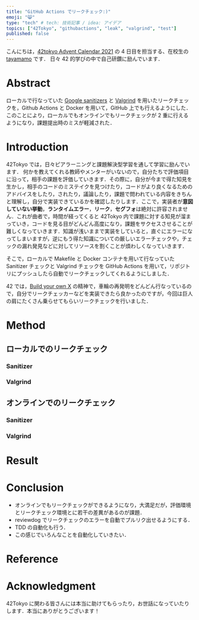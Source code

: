 ```yaml
---
title: "GitHub Actions でリークチェック:)"
emoji: "😸"
type: "tech" # tech: 技術記事 / idea: アイデア
topics: ["42Tokyo", "githubactions", "leak", "valgrind", "test"]
published: false
---
```


こんにちは，[42tokyo Advent Calendar 2021](https://qiita.com/advent-calendar/2021/42tokyo) の 4 日目を担当する、在校生の [tayamamo](https://profile.intra.42.fr/users/tayamamo) です．
日々 42 的学びの中で自己研鑽に励んでいます．


# Abstract
ローカルで行なっていた [Google sanitizers](https://github.com/google/sanitizers) と [Valgrind](https://valgrind.org/) を用いたリークチェックを，Github Actions と Docker を用いて，GitHub 上でも行えるようにした．このことにより，ローカルでもオンラインでもリークチェックが 2 重に行えるようになり，課題提出時のミスが軽減された．


# Introduction
42Tokyo では，日々ピアラーニングと課題解決型学習を通して学習に励んでいます．
何かを教えてくれる教師やメンターがいないので，自分たちで評価項目に沿って，相手の課題を評価していきます．その際に，自分が今まで得た知見を生かし，相手のコードのミステイクを見つけたり，コードがより良くなるためのアドバイスをしたり，されたり，議論したり，課題で問われている内容をきちんと理解し，自分で実装できているかを確認したりします．ここで，実装者が**意図していない挙動**，**ランタイムエラー**，**リーク**，**セグフォ**は絶対に許容されません．これが曲者で，時間が経ってくると 42Tokyo 内で課題に対する知見が溜まっていき，コードを見る目がどんどん高度になり，課題をサクセスさせることが難しくなっていきます．知識が浅いままで実装をしていると，直ぐにエラーになってしまいますが，逆にもう得た知識についての厳しいエラーチェックや，チェックの漏れ発見などに対してリソースを割くことが煩わしくなっていきます．

そこで，ローカルで Makefile と Docker コンテナを用いて行なっていた Sanitizer チェックと Valgrind チェックを GitHub Actions を用いて，リポジトリにプッシュしたら自動でリークチェックしてくれるようにしました．

42 では，[Build your own X](https://github.com/danistefanovic/build-your-own-x) の精神で，車輪の再発明をどんどん行なっているので，自分でリークチェッカーなどを実装できたら良かったのですが，今回は巨人の肩にたくさん乗らせてもらいリークチェックを行いました．


# Method
## ローカルでのリークチェック
### Sanitizer

### Valgrind

## オンラインでのリークチェック
### Sanitizer

### Valgrind


# Result


# Conclusion
- オンラインでもリークチェックができるようになり，大満足だが，評価環境とリークチェック環境とに若干の差異があるのが課題．
- reviewdog でリークチェックのエラーを自動でプルリク出せるようにする．
- TDD の自動化も行う．
- この感じでいろんなことを自動化していきたい．


# Reference

# Acknowledgment
42Tokyo に関わる皆さんには本当に助けてもらったり，お世話になっていたりします．本当にありがとうございます！
